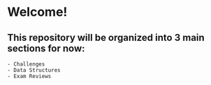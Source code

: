 # Welcome!

## This repository will be organized into 3 main sections for now:

    - Challenges
    - Data Structures
    - Exam Reviews

